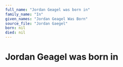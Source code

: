 ```yaml
---
full_name: "Jordan Geagel was born in"
family_name: "In"
given_names: "Jordan Geagel Was Born"
source_file: "Jordan Gaegel"
born: nil
died: nil
---
```

# Jordan Geagel was born in
